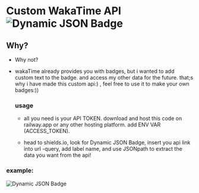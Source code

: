 # Custom WakaTime API ![Dynamic JSON Badge](https://img.shields.io/badge/dynamic/json?url=https%3A%2F%2Fwakatime-api-production.up.railway.app%2F&query=%24.data.categories%5B%3A1%5D.text&style=plastic&label=%F0%9F%98%A2JS%20time%20Invested%2C%20Patience%20Tested%20%F0%9F%98%A2&color=orange)

## Why?
- Why not?

- wakaTime already provides you with badges, but i wanted to add custom text to the badge. and access my other data for the future. that;s why i have made this custom api:) , feel free to use it to make your own badges:))

  ### usage

  - all you need is your API TOKEN. download and host this code on railway.app or any other hosting platform. add ENV VAR (ACCESS_TOKEN).

  - head to shields.io, look for Dynamic JSON Badge, insert you api link into url -query, add label name, and use JSONpath to extract the data you want from the api!
 
### example:

![Dynamic JSON Badge](https://img.shields.io/badge/dynamic/json?url=https%3A%2F%2Fwakatime-api-production.up.railway.app%2F&query=%24.data.categories%5B%3A1%5D.text&style=plastic&label=%F0%9F%98%A2JS%20time%20Invested%2C%20Patience%20Tested%20%F0%9F%98%A2&color=orange)
